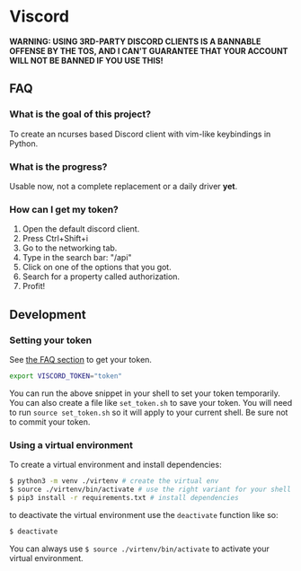 # Viscord
**WARNING: USING 3RD-PARTY DISCORD CLIENTS IS A BANNABLE OFFENSE BY THE TOS, AND I CAN'T GUARANTEE THAT YOUR ACCOUNT WILL NOT BE BANNED IF YOU USE THIS!**

## FAQ

### What is the goal of this project?
To create an ncurses based Discord client with vim-like keybindings in Python.

### What is the progress?
Usable now, not a complete replacement or a daily driver **yet**.

### How can I get my token?

1. Open the default discord client.
2. Press Ctrl+Shift+i
3. Go to the networking tab.
4. Type in the search bar: "/api"
5. Click on one of the options that you got.
6. Search for a property called authorization.
7. Profit!

## Development

### Setting your token

See [the FAQ section](#how-can-i-get-my-token) to get your token.
```bash
export VISCORD_TOKEN="token"
```
You can run the above snippet in your shell to set your token temporarily.
You can also create a file like `set_token.sh` to save your token. You will need to run `source set_token.sh` so it will apply to your current shell.
Be sure not to commit your token.

### Using a virtual environment

To create a virtual environment and install dependencies:
```bash
$ python3 -m venv ./virtenv # create the virtual env
$ source ./virtenv/bin/activate # use the right variant for your shell {,.fish,.csh}
$ pip3 install -r requirements.txt # install dependencies
```
to deactivate the virtual environment use the `deactivate` function like so:
```bash
$ deactivate
```
You can always use `$ source ./virtenv/bin/activate` to activate your virtual environment.
